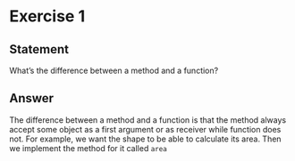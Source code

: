 # Exercise 1

## Statement

What’s the difference between a method and a function?

## Answer

The difference between a method and a function is that the method always accept some object as a first argument or as receiver while function does not. For example, we want the shape to be able to calculate its area. Then we implement the method for it called `area`